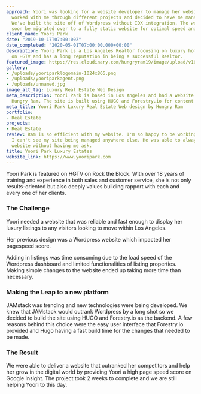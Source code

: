 ```yaml
---
approach: Yoori was looking for a website developer to manage her website. She has
  worked with me through different projects and decided to have me manage her website.
  We've built the site off of Wordpress without IDX integration. The website will
  soon be migrated over to a fully static website for optimal speed and security.
client_name: Yoori Park
date: "2019-10-17T07:00:00Z"
date_completed: "2020-05-01T07:00:00.000+00:00"
description: Yoori Park is a Los Angeles Realtor focusing on luxury homes. She's featured
  on HGTV and has a long reputation in being a successful Realtor.
featured_image: https://res.cloudinary.com/hungryram19/image/upload/v1628098971/hungryram/yoori-park_eblais.jpg
gallery:
- /uploads/yooriparklogomain-1024x866.png
- /uploads/yooriparkagent.png
- /uploads/unnamed.jpg
image_alt_tag: Luxury Real Estate Web Design
meta_description: Yoori Park is based in Los Angeles and had a website redesign by
  Hungry Ram. The site is built using HUGO and Forestry.io for content management.
meta_title: Yoori Park Luxury Real Estate Web design by Hungry Ram
portfolio:
- Real Estate
projects:
- Real Estate
review: Ram is so efficient with my website. I'm so happy to be working with him and
  I can't see my site being managed anywhere else. He was able to always upgrade my
  website without having me ask.
title: Yoori Park Luxury Estates
website_link: https://www.yooripark.com
---
```

Yoori Park is featured on HGTV on Rock the Block. With over 18 years of training and experience in both sales and customer service, she is not only results-oriented but also deeply values building rapport with each and every one of her clients.

### The Challenge

Yoori needed a website that was reliable and fast enough to display her luxury listings to any visitors looking to move within Los Angeles.

Her previous design was a Wordpress website which impacted her pagespeed score.

Adding in listings was time consuming due to the load speed of the Wordpress dashboard and limited functionalities of listing properties. Making simple changes to the website ended up taking more time than necessary.

### Making the Leap to a new platform

JAMstack was trending and new technologies were being developed. We knew that JAMstack would outrank Wordpress by a long shot so we decided to build the site using HUGO and Forestry.io as the backend. A few reasons behind this choice were the easy user interface that Forestry.io provided and Hugo having a fast build time for the changes that needed to be made.

### The Result

We were able to deliver a website that outranked her competitors and help her grow in the digital world by providing Yoori a high page speed score on Google Insight. The project took 2 weeks to complete and we are still helping Yoori to this day.